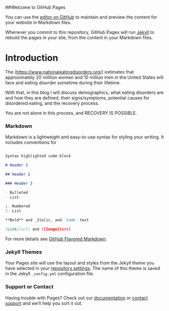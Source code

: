 
##Welcome to GitHub Pages

You can use the [editor on GitHub](https://github.com/kendrasmithtechwriting/kendrasmithtechwriting.github.io/edit/master/README.md) to maintain and preview the content for your website in Markdown files.

Whenever you commit to this repository, GitHub Pages will run [Jekyll](https://jekyllrb.com/) to rebuild the pages in your site, from the content in your Markdown files.
# Introduction

The (https://www.nationaleatingdisorders.org/) estimates that approximately 20 milllion women and 10 million men in the United States will face and eating disorder sometime during their lifetime. 

 With that, in this blog I will discuss demographics, what eating disorders are and how they are defined, their signs/symptoms, potential causes for disordered eating, and the recovery process. 

 You are not alone in this process, and RECOVERY IS POSSIBLE. 
### Markdown

Markdown is a lightweight and easy-to-use syntax for styling your writing. It includes conventions for
```markdown

Syntax highlighted code block

# Header 1

## Header 2

### Header 3

- Bulleted
- List

1. Numbered
2. List

**Bold** and _Italic_ and `Code` text

[Link](url) and ![Image](src)
```
For more details see [GitHub Flavored Markdown](https://guides.github.com/features/mastering-markdown/).
### Jekyll Themes

Your Pages site will use the layout and styles from the Jekyll theme you have selected in your [repository settings](https://github.com/kendrasmithtechwriting/kendrasmithtechwriting.github.io/settings). The name of this theme is saved in the Jekyll `_config.yml` configuration file.

### Support or Contact

Having trouble with Pages? Check out our [documentation](https://help.github.com/categories/github-pages-basics/) or [contact support](https://github.com/contact) and we’ll help you sort it out.
